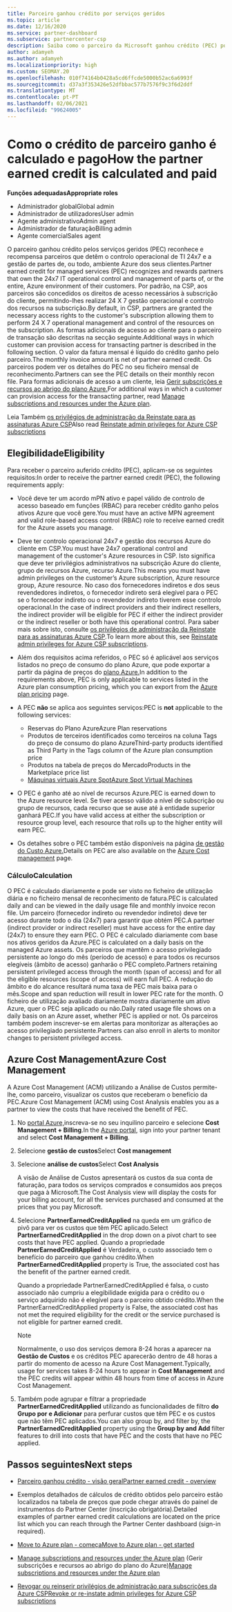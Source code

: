 ```yaml
---
title: Parceiro ganhou crédito por serviços geridos
ms.topic: article
ms.date: 12/16/2020
ms.service: partner-dashboard
ms.subservice: partnercenter-csp
description: Saiba como o parceiro da Microsoft ganhou crédito (PEC) por serviços geridos é calculado e pago e como garantir que é elegível.
author: adamyeh
ms.author: adamyeh
ms.localizationpriority: high
ms.custom: SEOMAY.20
ms.openlocfilehash: 010f74164b0428a5cd6ffcde5000b52ac6a6993f
ms.sourcegitcommit: d37a3f353426e52dfbbac577b7576f9c3f6d2ddf
ms.translationtype: MT
ms.contentlocale: pt-PT
ms.lasthandoff: 02/06/2021
ms.locfileid: "99624005"
---
```

# <a name="how-the-partner-earned-credit-is-calculated-and-paid"></a><span data-ttu-id="f567a-103">Como o crédito de parceiro ganho é calculado e pago</span><span class="sxs-lookup"><span data-stu-id="f567a-103">How the partner earned credit is calculated and paid</span></span>

<span data-ttu-id="f567a-104">**Funções adequadas**</span><span class="sxs-lookup"><span data-stu-id="f567a-104">**Appropriate roles**</span></span>

- <span data-ttu-id="f567a-105">Administrador global</span><span class="sxs-lookup"><span data-stu-id="f567a-105">Global admin</span></span>
- <span data-ttu-id="f567a-106">Administrador de utilizadores</span><span class="sxs-lookup"><span data-stu-id="f567a-106">User admin</span></span>
- <span data-ttu-id="f567a-107">Agente administrativo</span><span class="sxs-lookup"><span data-stu-id="f567a-107">Admin agent</span></span>
- <span data-ttu-id="f567a-108">Administrador de faturação</span><span class="sxs-lookup"><span data-stu-id="f567a-108">Billing admin</span></span>
- <span data-ttu-id="f567a-109">Agente comercial</span><span class="sxs-lookup"><span data-stu-id="f567a-109">Sales agent</span></span>

<span data-ttu-id="f567a-110">O parceiro ganhou crédito pelos serviços geridos (PEC) reconhece e recompensa parceiros que detêm o controlo operacional de TI 24x7 e a gestão de partes de, ou todo, ambiente Azure dos seus clientes.</span><span class="sxs-lookup"><span data-stu-id="f567a-110">Partner earned credit for managed services (PEC) recognizes and rewards partners that own the 24x7 IT operational control and management of parts of, or the entire, Azure environment of their customers.</span></span> <span data-ttu-id="f567a-111">Por padrão, na CSP, aos parceiros são concedidos os direitos de acesso necessários à subscrição do cliente, permitindo-lhes realizar 24 X 7 gestão operacional e controlo dos recursos na subscrição.</span><span class="sxs-lookup"><span data-stu-id="f567a-111">By default, in CSP, partners are granted the necessary access rights to the customer's subscription allowing them to perform 24 X 7 operational management and control of the resources on the subscription.</span></span> <span data-ttu-id="f567a-112">As formas adicionais de acesso ao cliente para o parceiro de transação são descritas na secção seguinte.</span><span class="sxs-lookup"><span data-stu-id="f567a-112">Additional ways in which customer can provision access for transacting partner is described in the following section.</span></span> <span data-ttu-id="f567a-113">O valor da fatura mensal é líquido do crédito ganho pelo parceiro.</span><span class="sxs-lookup"><span data-stu-id="f567a-113">The monthly invoice amount is net of partner earned credit.</span></span> <span data-ttu-id="f567a-114">Os parceiros podem ver os detalhes do PEC no seu ficheiro mensal de reconhecimento.</span><span class="sxs-lookup"><span data-stu-id="f567a-114">Partners can see the PEC details on their monthly recon file.</span></span> <span data-ttu-id="f567a-115">Para formas adicionais de acesso a um cliente, leia [Gerir subscrições e recursos ao abrigo do plano Azure.](azure-plan-manage.md)</span><span class="sxs-lookup"><span data-stu-id="f567a-115">For additional ways in which a customer can provision access for the transacting partner, read [Manage subscriptions and resources under the Azure plan](azure-plan-manage.md).</span></span>

<span data-ttu-id="f567a-116">Leia Também [os privilégios de administração da Reinstate para as assinaturas Azure CSP](revoke-reinstate-csp.md)</span><span class="sxs-lookup"><span data-stu-id="f567a-116">Also read [Reinstate admin privileges for Azure CSP subscriptions](revoke-reinstate-csp.md)</span></span>

## <a name="eligibility"></a><span data-ttu-id="f567a-117">Elegibilidade</span><span class="sxs-lookup"><span data-stu-id="f567a-117">Eligibility</span></span>

<span data-ttu-id="f567a-118">Para receber o parceiro auferido crédito (PEC), aplicam-se os seguintes requisitos:</span><span class="sxs-lookup"><span data-stu-id="f567a-118">In order to receive the partner earned credit (PEC), the following requirements apply:</span></span> 

- <span data-ttu-id="f567a-119">Você deve ter um acordo mPN ativo e papel válido de controlo de acesso baseado em funções (RBAC) para receber crédito ganho pelos ativos Azure que você gere.</span><span class="sxs-lookup"><span data-stu-id="f567a-119">You must have an active MPN agreement and valid role-based access control (RBAC) role to receive earned credit for the Azure assets you manage.</span></span>

- <span data-ttu-id="f567a-120">Deve ter controlo operacional 24x7 e gestão dos recursos Azure do cliente em CSP.</span><span class="sxs-lookup"><span data-stu-id="f567a-120">You must have 24x7 operational control and management of the customer's Azure resources in CSP.</span></span> <span data-ttu-id="f567a-121">Isto significa que deve ter privilégios administrativos na subscrição Azure do cliente, grupo de recursos Azure, recurso Azure.</span><span class="sxs-lookup"><span data-stu-id="f567a-121">This means you must have admin privileges on the customer’s Azure subscription, Azure resource group, Azure resource.</span></span> <span data-ttu-id="f567a-122">No caso dos fornecedores indiretos e dos seus revendedores indiretos, o fornecedor indireto será elegível para o PEC se o fornecedor indireto ou o revendedor indireto tiverem esse controlo operacional.</span><span class="sxs-lookup"><span data-stu-id="f567a-122">In the case of indirect providers and their indirect resellers, the indirect provider will be eligible for PEC if either the indirect provider or the indirect reseller or both have this operational control.</span></span> <span data-ttu-id="f567a-123">Para saber mais sobre isto, consulte [os privilégios de administração da Reinstate para as assinaturas Azure CSP](./revoke-reinstate-csp.md).</span><span class="sxs-lookup"><span data-stu-id="f567a-123">To learn more about this, see [Reinstate admin privileges for Azure CSP subscriptions](./revoke-reinstate-csp.md).</span></span>

- <span data-ttu-id="f567a-124">Além dos requisitos acima referidos, o PEC só é aplicável aos serviços listados no preço de consumo do plano Azure, que pode exportar a partir da página de preços do [plano Azure.](https://partner.microsoft.com/commerce/sales)</span><span class="sxs-lookup"><span data-stu-id="f567a-124">In addition to the requirements above, PEC is only applicable to services listed in the Azure plan consumption pricing, which you can export from the [Azure plan pricing](https://partner.microsoft.com/commerce/sales) page.</span></span>

- <span data-ttu-id="f567a-125">A PEC **não** se aplica aos seguintes serviços:</span><span class="sxs-lookup"><span data-stu-id="f567a-125">PEC is **not** applicable to the following services:</span></span>
    - <span data-ttu-id="f567a-126">Reservas do Plano Azure</span><span class="sxs-lookup"><span data-stu-id="f567a-126">Azure Plan reservations</span></span>
    - <span data-ttu-id="f567a-127">Produtos de terceiros identificados como terceiros na coluna Tags do preço de consumo do plano Azure</span><span class="sxs-lookup"><span data-stu-id="f567a-127">Third-party products identified as Third Party in the Tags column of the Azure plan consumption price</span></span>
    - <span data-ttu-id="f567a-128">Produtos na tabela de preços do Mercado</span><span class="sxs-lookup"><span data-stu-id="f567a-128">Products in the Marketplace price list</span></span>
    - [<span data-ttu-id="f567a-129">Máquinas virtuais Azure Spot</span><span class="sxs-lookup"><span data-stu-id="f567a-129">Azure Spot Virtual Machines</span></span>](https://partner.microsoft.com/resources/collection/azure-spot-in-csp#/)

- <span data-ttu-id="f567a-130">O PEC é ganho até ao nível de recursos Azure.</span><span class="sxs-lookup"><span data-stu-id="f567a-130">PEC is earned down to the Azure resource level.</span></span> <span data-ttu-id="f567a-131">Se tiver acesso válido a nível de subscrição ou grupo de recursos, cada recurso que se ause até à entidade superior ganhará PEC.</span><span class="sxs-lookup"><span data-stu-id="f567a-131">If you have valid access at either the subscription or resource group level, each resource that rolls up to the higher entity will earn PEC.</span></span>

- <span data-ttu-id="f567a-132">Os detalhes sobre o PEC também estão disponíveis na página [de gestão do Custo Azure.](/azure/cost-management-billing/costs/get-started-partners)</span><span class="sxs-lookup"><span data-stu-id="f567a-132">Details on PEC are also available on the [Azure Cost management](/azure/cost-management-billing/costs/get-started-partners) page.</span></span>

### <a name="calculation"></a><span data-ttu-id="f567a-133">Cálculo</span><span class="sxs-lookup"><span data-stu-id="f567a-133">Calculation</span></span>

<span data-ttu-id="f567a-134">O PEC é calculado diariamente e pode ser visto no ficheiro de utilização diária e no ficheiro mensal de reconhecimento de fatura.</span><span class="sxs-lookup"><span data-stu-id="f567a-134">PEC is calculated daily and can be viewed in the daily usage file and monthly invoice recon file.</span></span> <span data-ttu-id="f567a-135">Um parceiro (fornecedor indireto ou revendedor indireto) deve ter acesso durante todo o dia (24x7) para garantir que obtém PEC.</span><span class="sxs-lookup"><span data-stu-id="f567a-135">A partner (indirect provider or indirect reseller) must have access for the entire day (24x7) to ensure they earn PEC.</span></span> <span data-ttu-id="f567a-136">O PEC é calculado diariamente com base nos ativos geridos da Azure.</span><span class="sxs-lookup"><span data-stu-id="f567a-136">PEC is calculated on a daily basis on the managed Azure assets.</span></span> <span data-ttu-id="f567a-137">Os parceiros que mantêm o acesso privilegiado persistente ao longo do mês (período de acesso) e para todos os recursos elegíveis (âmbito de acesso) ganharão o PEC completo.</span><span class="sxs-lookup"><span data-stu-id="f567a-137">Partners retaining persistent privileged access through the month (span of access) and for all the eligible resources (scope of access) will earn full PEC.</span></span> <span data-ttu-id="f567a-138">A redução do âmbito e do alcance resultará numa taxa de PEC mais baixa para o mês.</span><span class="sxs-lookup"><span data-stu-id="f567a-138">Scope and span reduction will result in lower PEC rate for the month.</span></span> <span data-ttu-id="f567a-139">O ficheiro de utilização avaliado diariamente mostra diariamente um ativo Azure, quer o PEC seja aplicado ou não.</span><span class="sxs-lookup"><span data-stu-id="f567a-139">Daily rated usage file shows on a daily basis on an Azure asset, whether PEC is applied or not.</span></span> <span data-ttu-id="f567a-140">Os parceiros também podem inscrever-se em alertas para monitorizar as alterações ao acesso privilegiado persistente.</span><span class="sxs-lookup"><span data-stu-id="f567a-140">Partners can also enroll in alerts to monitor changes to persistent privileged access.</span></span>

## <a name="azure-cost-management"></a><span data-ttu-id="f567a-141">Azure Cost Management</span><span class="sxs-lookup"><span data-stu-id="f567a-141">Azure Cost Management</span></span>

<span data-ttu-id="f567a-142">A Azure Cost Management (ACM) utilizando a Análise de Custos permite-lhe, como parceiro, visualizar os custos que receberam o benefício da PEC.</span><span class="sxs-lookup"><span data-stu-id="f567a-142">Azure Cost Management (ACM) using Cost Analysis enables you as a partner to view the costs that have received the benefit of PEC.</span></span>  

1. <span data-ttu-id="f567a-143">No [portal Azure,](https://portal.azure.com)inscreva-se no seu inquilino parceiro e selecione **Cost Management + Billing**.</span><span class="sxs-lookup"><span data-stu-id="f567a-143">In the [Azure portal](https://portal.azure.com), sign into your partner tenant and select **Cost Management + Billing**.</span></span>

2. <span data-ttu-id="f567a-144">Selecione **gestão de custos**</span><span class="sxs-lookup"><span data-stu-id="f567a-144">Select **Cost management**</span></span>

3. <span data-ttu-id="f567a-145">Selecione **análise de custos**</span><span class="sxs-lookup"><span data-stu-id="f567a-145">Select **Cost Analysis**</span></span>

   <span data-ttu-id="f567a-146">A visão de Análise de Custos apresentará os custos da sua conta de faturação, para todos os serviços comprados e consumidos aos preços que paga à Microsoft.</span><span class="sxs-lookup"><span data-stu-id="f567a-146">The Cost Analysis view will display the costs for your billing account, for all the services purchased and consumed at the prices that you pay Microsoft.</span></span>

4. <span data-ttu-id="f567a-147">Selecione **PartnerEarnedCreditApplied** na queda em um gráfico de pivô para ver os custos que têm PEC aplicado.</span><span class="sxs-lookup"><span data-stu-id="f567a-147">Select **PartnerEarnedCreditApplied** in the drop down on a pivot chart to see costs that have PEC applied.</span></span> <span data-ttu-id="f567a-148">Quando a propriedade **PartnerEarnedCreditApplied** é Verdadeira, o custo associado tem o benefício do parceiro que ganhou crédito.</span><span class="sxs-lookup"><span data-stu-id="f567a-148">When **PartnerEarnedCreditApplied** property is True, the associated cost has the benefit of the partner earned credit.</span></span> 

   <span data-ttu-id="f567a-149">Quando a propriedade PartnerEarnedCreditApplied é falsa, o custo associado não cumpriu a elegibilidade exigida para o crédito ou o serviço adquirido não é elegível para o parceiro obtido crédito.</span><span class="sxs-lookup"><span data-stu-id="f567a-149">When the PartnerEarnedCreditApplied property is False, the associated cost has not met the required eligibility for the credit or the service purchased is not eligible for partner earned credit.</span></span>

   >[!NOTE] 
   ><span data-ttu-id="f567a-150">Normalmente, o uso dos serviços demora 8-24 horas a aparecer na **Gestão de Custos** e os créditos PEC aparecerão dentro de 48 horas a partir do momento de acesso na Azure Cost Management.</span><span class="sxs-lookup"><span data-stu-id="f567a-150">Typically, usage for services takes 8-24 hours to appear in **Cost Management** and the PEC credits will appear within 48 hours from time of access in Azure Cost Management.</span></span>

5. <span data-ttu-id="f567a-151">Também pode agrupar e filtrar a propriedade **PartnerEarnedCreditApplied** utilizando as funcionalidades de filtro **do Grupo por e Adicionar** para perfurar custos que têm PEC e os custos que não têm PEC aplicados.</span><span class="sxs-lookup"><span data-stu-id="f567a-151">You can also group by, and filter by, the **PartnerEarnedCreditApplied** property using the **Group by and Add** filter features to drill into costs that have PEC and the costs that have no PEC applied.</span></span>

## <a name="next-steps"></a><span data-ttu-id="f567a-152">Passos seguintes</span><span class="sxs-lookup"><span data-stu-id="f567a-152">Next steps</span></span>

- [<span data-ttu-id="f567a-153">Parceiro ganhou crédito - visão geral</span><span class="sxs-lookup"><span data-stu-id="f567a-153">Partner earned credit - overview</span></span>](partner-earned-credit.md)

- <span data-ttu-id="f567a-154">Exemplos detalhados de cálculos de crédito obtidos pelo parceiro estão localizados na tabela de preços que pode chegar através do painel de instrumentos do Partner Center (inscrição obrigatória).</span><span class="sxs-lookup"><span data-stu-id="f567a-154">Detailed examples of partner earned credit calculations are located on the price list which you can reach through the Partner Center dashboard (sign-in required).</span></span>

- [<span data-ttu-id="f567a-155">Move to Azure plan - começa</span><span class="sxs-lookup"><span data-stu-id="f567a-155">Move to Azure plan - get started</span></span>](azure-plan-get-started.md)

- <span data-ttu-id="f567a-156">[Manage subscriptions and resources under the Azure plan](azure-plan-manage.md) (Gerir subscrições e recursos ao abrigo do plano do Azure)</span><span class="sxs-lookup"><span data-stu-id="f567a-156">[Manage subscriptions and resources under the Azure plan](azure-plan-manage.md)</span></span>

- [<span data-ttu-id="f567a-157">Revogar ou reinserir privilégios de administração para subscrições da Azure CSP</span><span class="sxs-lookup"><span data-stu-id="f567a-157">Revoke or re-instate admin privileges for Azure CSP subscriptions</span></span>](revoke-reinstate-csp.md)
